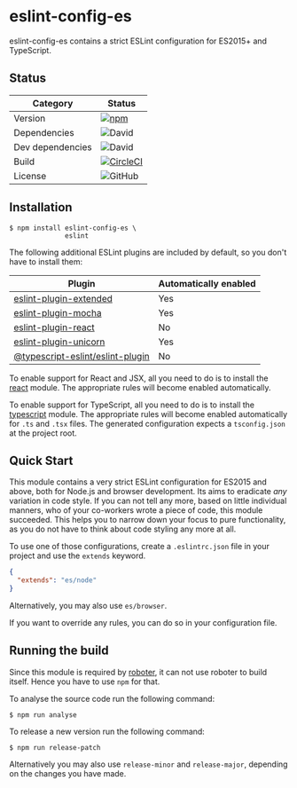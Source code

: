 # eslint-config-es

eslint-config-es contains a strict ESLint configuration for ES2015+ and TypeScript.

## Status

| Category         | Status                                                                                                                                                       |
| ---------------- | ------------------------------------------------------------------------------------------------------------------------------------------------------------ |
| Version          | [![npm](https://img.shields.io/npm/v/eslint-config-es)](https://www.npmjs.com/package/eslint-config-es)                                                      |
| Dependencies     | ![David](https://img.shields.io/david/thenativeweb/eslint-config-es)                                                                                         |
| Dev dependencies | ![David](https://img.shields.io/david/dev/thenativeweb/eslint-config-es)                                                                                     |
| Build            | [![CircleCI](https://img.shields.io/circleci/build/github/thenativeweb/eslint-config-es)](https://circleci.com/gh/thenativeweb/eslint-config-es/tree/master) |
| License          | ![GitHub](https://img.shields.io/github/license/thenativeweb/eslint-config-es)                                                                               |

## Installation

```shell
$ npm install eslint-config-es \
              eslint
```

The following additional ESLint plugins are included by default, so you don't have to install them:

| Plugin                                                                                             | Automatically enabled |
| -------------------------------------------------------------------------------------------------- | --------------------- |
| [eslint-plugin-extended](https://www.npmjs.com/package/eslint-plugin-extended)                     | Yes                   |
| [eslint-plugin-mocha](https://www.npmjs.com/package/eslint-plugin-mocha)                           | Yes                   |
| [eslint-plugin-react](https://www.npmjs.com/package/eslint-plugin-react)                           | No                    |
| [eslint-plugin-unicorn](https://www.npmjs.com/package/eslint-plugin-unicorn)                       | Yes                   |
| [@typescript-eslint/eslint-plugin](https://www.npmjs.com/package/@typescript-eslint/eslint-plugin) | No                    |

To enable support for React and JSX, all you need to do is to install the [react](https://www.npmjs.com/package/react) module. The appropriate rules will become enabled automatically.

To enable support for TypeScript, all you need to do is to install the [typescript](https://www.npmjs.com/package/typescript) module. The appropriate rules will become enabled automatically for `.ts` and `.tsx` files. The generated configuration expects a `tsconfig.json` at the project root.

## Quick Start

This module contains a very strict ESLint configuration for ES2015 and above, both for Node.js and browser development. Its aims to eradicate _any_ variation in code style. If you can not tell any more, based on little individual manners, who of your co-workers wrote a piece of code, this module succeeded. This helps you to narrow down your focus to pure functionality, as you do not have to think about code styling any more at all.

To use one of those configurations, create a `.eslintrc.json` file in your project and use the `extends` keyword.

```json
{
  "extends": "es/node"
}
```

Alternatively, you may also use `es/browser`.

If you want to override any rules, you can do so in your configuration file.

## Running the build

Since this module is required by [roboter](https://www.npmjs.com/package/roboter), it can not use roboter to build itself. Hence you have to use `npm` for that.

To analyse the source code run the following command:

```shell
$ npm run analyse
```

To release a new version run the following command:

```shell
$ npm run release-patch
```

Alternatively you may also use `release-minor` and `release-major`, depending on the changes you have made.
